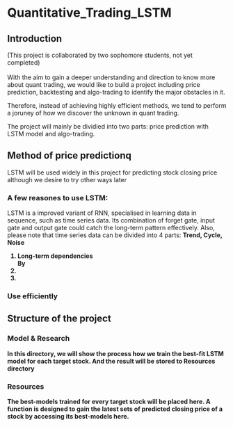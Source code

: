 # Quantitative_Trading_LSTM
## Introduction
(This project is collaborated by two sophomore students, not yet completed)<br><br>
With the aim to gain a deeper understanding and direction to know more about quant trading, we would like to build a project including price prediction, backtesting and algo-trading to identify the major obstacles in it.
<p >Therefore, instead of achieving highly efficient methods, we tend to perform a joruney of how we discover the unknown in quant trading.

<p> The project will mainly be dividied into two parts: price prediction with LSTM model and algo-trading.

## Method of price predictionq
<p>LSTM will be used widely in this project for predicting stock closing price although we desire to try other ways later<br>

### A few reasones to use LSTM:
LSTM is a improved variant of RNN, specialised in learning data in sequence, such as time series data. Its combination of forget gate, input gate and output gate could catch the long-term pattern effectively.
Also, please note that time series data can be divided into 4 parts: <b>Trend, Cycle, Noise 


<ol>
  <li>Long-term dependencies<br>
      By </li>
  <li></li>
  <li></li>
</ol>

### Use efficiently



## Structure of the project
### Model & Research
In this directory, we will show the process how we train the best-fit LSTM model for each target stock. And the result will be stored to Resources directory

### Resources
The best-models trained for every target stock will be placed here. A function is designed to gain the latest sets of predicted closing price of a stock by accessing its best-models here.
